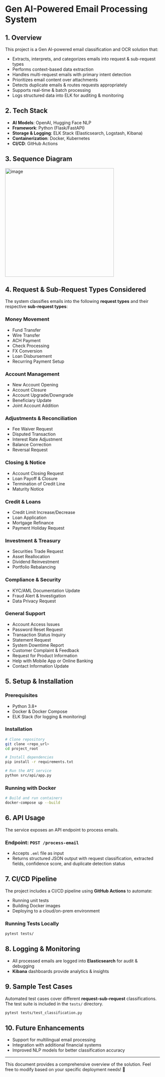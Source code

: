 # Gen AI-Powered Email Processing System

## 1. Overview
This project is a Gen AI-powered email classification and OCR solution that:
- Extracts, interprets, and categorizes emails into request & sub-request types
- Performs context-based data extraction
- Handles multi-request emails with primary intent detection
- Prioritizes email content over attachments
- Detects duplicate emails & routes requests appropriately
- Supports real-time & batch processing
- Logs structured data into ELK for auditing & monitoring

## 2. Tech Stack
- **AI Models**: OpenAI, Hugging Face NLP
- **Framework**: Python (Flask/FastAPI)
- **Storage & Logging**: ELK Stack (Elasticsearch, Logstash, Kibana)
- **Containerization**: Docker, Kubernetes
- **CI/CD**: GitHub Actions

## 3. Sequence Diagram
<img width="354" alt="image" src="https://github.com/user-attachments/assets/56097002-b39e-4b71-8d9b-0eabadd6cbbf" />

## 4. Request & Sub-Request Types Considered
The system classifies emails into the following **request types** and their respective **sub-request types**:

### Money Movement
- Fund Transfer
- Wire Transfer
- ACH Payment
- Check Processing
- FX Conversion
- Loan Disbursement
- Recurring Payment Setup

### Account Management
- New Account Opening
- Account Closure
- Account Upgrade/Downgrade
- Beneficiary Update
- Joint Account Addition

### Adjustments & Reconciliation
- Fee Waiver Request
- Disputed Transaction
- Interest Rate Adjustment
- Balance Correction
- Reversal Request

### Closing & Notice
- Account Closing Request
- Loan Payoff & Closure
- Termination of Credit Line
- Maturity Notice

### Credit & Loans
- Credit Limit Increase/Decrease
- Loan Application
- Mortgage Refinance
- Payment Holiday Request

### Investment & Treasury
- Securities Trade Request
- Asset Reallocation
- Dividend Reinvestment
- Portfolio Rebalancing

### Compliance & Security
- KYC/AML Documentation Update
- Fraud Alert & Investigation
- Data Privacy Request

### General Support
- Account Access Issues
- Password Reset Request
- Transaction Status Inquiry
- Statement Request
- System Downtime Report
- Customer Complaint & Feedback
- Request for Product Information
- Help with Mobile App or Online Banking
- Contact Information Update

## 5. Setup & Installation
### Prerequisites
- Python 3.8+
- Docker & Docker Compose
- ELK Stack (for logging & monitoring)

### Installation
```bash
# Clone repository
git clone <repo_url>
cd project_root

# Install dependencies
pip install -r requirements.txt

# Run the API service
python src/api/app.py
```

### Running with Docker
```bash
# Build and run containers
docker-compose up --build
```

## 6. API Usage
The service exposes an API endpoint to process emails.
### Endpoint: `POST /process-email`
- Accepts `.eml` file as input
- Returns structured JSON output with request classification, extracted fields, confidence score, and duplicate detection status

## 7. CI/CD Pipeline
The project includes a CI/CD pipeline using **GitHub Actions** to automate:
- Running unit tests
- Building Docker images
- Deploying to a cloud/on-prem environment

### Running Tests Locally
```bash
pytest tests/
```

## 8. Logging & Monitoring
- All processed emails are logged into **Elasticsearch** for audit & debugging
- **Kibana** dashboards provide analytics & insights

## 9. Sample Test Cases
Automated test cases cover different **request-sub-request** classifications. The test suite is included in the `tests/` directory.
```bash
pytest tests/test_classification.py
```

## 10. Future Enhancements
- Support for multilingual email processing
- Integration with additional financial systems
- Improved NLP models for better classification accuracy

---

This document provides a comprehensive overview of the solution. Feel free to modify based on your specific deployment needs! 🚀

